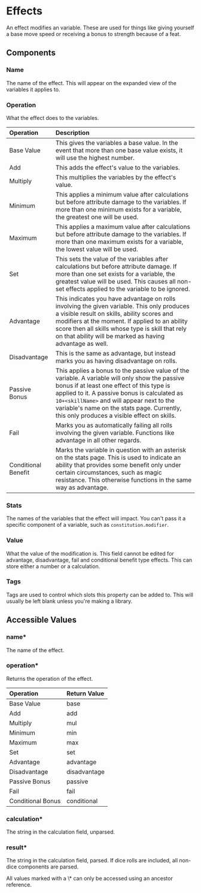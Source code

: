 # Effects

An effect modifies an variable. These are used for things like giving yourself a base move speed or receiving a bonus to strength because of a feat.

## Components

### Name

The name of the effect. This will appear on the expanded view of the variables it applies to.

### Operation

What the effect does to the variables.

| Operation | Description |
| :--- | :--- |
| Base Value | This gives the variables a base value. In the event that more than one base value exists, it will use the highest number. |
| Add | This adds the effect's value to the variables. |
| Multiply | This multiplies the variables by the effect's value. |
| Minimum | This applies a minimum value after calculations but before attribute damage to the variables. If more than one minimum exists for a variable, the greatest one will be used. |
| Maximum | This applies a maximum value after calculations but before attribute damage to the variables. If more than one maximum exists for a variable, the lowest value will be used. |
| Set | This sets the value of the variables after calculations but before attribute damage. If more than one set exists for a variable, the greatest value will be used. This causes all non-set effects applied to the variable to be ignored. |
| Advantage | This indicates you have advantage on rolls involving the given variable. This only produces a visible result on skills, ability scores and modifiers at the moment. If applied to an ability score then all skills whose type is skill that rely on that ability will be marked as having advantage as well. |
| Disadvantage | This is the same as advantage, but instead marks you as having disadvantage on rolls. |
| Passive Bonus | This applies a bonus to the passive value of the variable. A variable will only show the passive bonus if at least one effect of this type is applied to it. A passive bonus is calculated as `10+<skillName>` and will appear next to the variable's name on the stats page. Currently, this only produces a visible effect on skills. |
| Fail | Marks you as automatically failing all rolls involving the given variable. Functions like advantage in all other regards. |
| Conditional Benefit | Marks the variable in question with an asterisk on the stats page. This is used to indicate an ability that provides some benefit only under certain circumstances, such as magic resistance. This otherwise functions in the same way as advantage. |

### Stats

The names of the variables that the effect will impact. You can't pass it a specific component of a variable, such as `constitution.modifier`.

### Value

What the value of the modification is. This field cannot be edited for advantage, disadvantage, fail and conditional benefit type effects. This can store either a number or a calculation.

### Tags

Tags are used to control which slots this property can be added to. This will usually be left blank unless you're making a library.

## Accessible Values

### name\*

The name of the effect.

### operation\*

Returns the operation of the effect.

| Operation | Return Value |
| :--- | :--- |
| Base Value | base |
| Add | add |
| Multiply | mul |
| Minimum | min |
| Maximum | max |
| Set | set |
| Advantage | advantage |
| Disadvantage | disadvantage |
| Passive Bonus | passive |
| Fail | fail |
| Conditional Bonus | conditional |

### calculation\*

The string in the calculation field, unparsed.

### result\*

The string in the calculation field, parsed. If dice rolls are included, all non-dice components are parsed.

<p class="hint warning">
All values marked with a \* can only be accessed using an ancestor reference.
</p>

